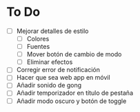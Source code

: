 # To Do

- [ ] Mejorar detalles de estilo
  - [ ] Colores
  - [ ] Fuentes
  - [ ] Mover botón de cambio de modo
  - [ ] Eliminar efectos
- [ ] Corregir error de notificación
- [ ] Hacer que sea web app en móvil
- [ ] Añadir sonido de gong
- [ ] Añadir temporizador en título de pestaña
- [ ] Añadir modo oscuro y botón de toggle